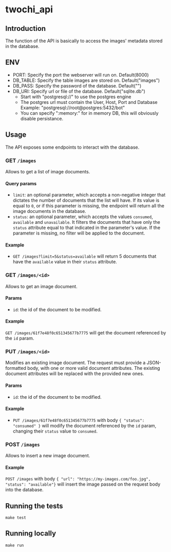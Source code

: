 # twochi_api

## Introduction

The function of the API is basically to access the images' metadata stored in the database.

## ENV

- PORT: Specify the port the webserver will run on. Default(8000)
- DB_TABLE: Specify the table images are stored on. Default("images")
- DB_PASS: Specify the password of the database. Default("")
- DB_URI: Specify url or file of the database. Default("sqlite.db")
  - Start with "postgresql://" to use the postgres engine
  - The postgres url must contain the User, Host, Port and Database
    Example: "postgresql://root@postgres:5432/bot"
  - You can specify ":memory:" for in memory DB, this will obviously disable persistance.

## Usage

The API exposes some endpoints to interact with the database.

### GET `/images`

Allows to get a list of image documents.

#### Query params

- `limit`: an optional parameter, which accepts a non-negative integer that dictates the number of documents that the list will have. If its value is equal to `0`, or if this parameter is missing, the endpoint will return all the image documents in the database.
- `status`: an optional parameter, which accepts the values `consumed`, `available` and `unavailable`. It filters the documents that have only the `status` attribute equal to that indicated in the parameter's value. If the parameter is missing, no filter will be applied to the document.

#### Example

- `GET /images?limit=5&status=available` will return 5 documents that have the `available` value in their `status` attribute.

### GET `/images/<id>`

Allows to get an image document.

#### Params

- `id`: the id of the document to be modified.

#### Example

`GET /images/61f7e48f0c651345677b7775` will get the document referenced by the `id` param.

### PUT `/images/<id>`

Modifies an existing image document. The request must provide a JSON-formatted body, with one or more valid document attributes. The existing document attributes will be replaced with the provided new ones.

#### Params

- `id`: the id of the document to be modified.

#### Example

- `PUT /images/61f7e48f0c651345677b7775` with body `{ "status": "consumed" }` will modify the document referenced by the `id` param, changing their `status` value to `consumed`.

### POST `/images`

Allows to insert a new image document.

#### Example

`POST /images` with body `{ "url": "https://my-images.com/foo.jpg", "status": "available"}` will insert the image passed on the request body into the database.

## Running the tests

`make test`

## Running locally

`make run`
